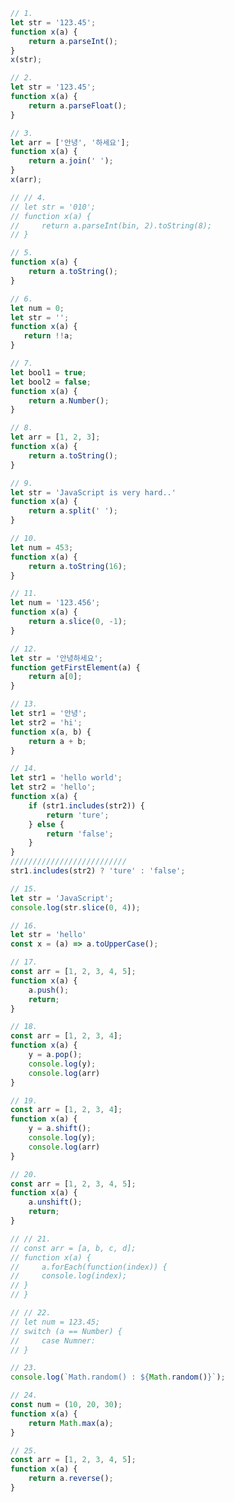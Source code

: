 ```javascript
// 1.
let str = '123.45';
function x(a) {
    return a.parseInt();
}
x(str);
```


```javascript
// 2.
let str = '123.45';
function x(a) {
    return a.parseFloat();
}
```

```javascript
// 3.
let arr = ['안녕', '하세요'];
function x(a) {
    return a.join(' ');
}
x(arr);
```

```javascript
// // 4.
// let str = '010';
// function x(a) {
//     return a.parseInt(bin, 2).toString(8);
// }
```

```javascript
// 5.
function x(a) {
    return a.toString();
}
```

```javascript
// 6.
let num = 0;
let str = '';
function x(a) {
   return !!a;
}
```

```javascript
// 7.
let bool1 = true;
let bool2 = false;
function x(a) {
    return a.Number();
}
```

```javascript
// 8.
let arr = [1, 2, 3];
function x(a) {
    return a.toString();
}
```

```javascript
// 9.
let str = 'JavaScript is very hard..'
function x(a) {
    return a.split(' ');
}
```

```javascript
// 10.
let num = 453;
function x(a) {
    return a.toString(16);
}
```

```javascript
// 11.
let num = '123.456';
function x(a) {
    return a.slice(0, -1);
}
```

```javascript
// 12.
let str = '안녕하세요';
function getFirstElement(a) {
    return a[0];
}
```

```javascript
// 13.
let str1 = '안녕';
let str2 = 'hi';
function x(a, b) {
    return a + b;
}
```

```javascript
// 14.
let str1 = 'hello world';
let str2 = 'hello';
function x(a) {
    if (str1.includes(str2)) {
        return 'ture';
    } else {
        return 'false';
    }
}
//////////////////////////
str1.includes(str2) ? 'ture' : 'false';
```

```javascript
// 15.
let str = 'JavaScript';
console.log(str.slice(0, 4));
```

```javascript
// 16.
let str = 'hello'
const x = (a) => a.toUpperCase();
```

```javascript
// 17.
const arr = [1, 2, 3, 4, 5];
function x(a) {
    a.push();
    return;
}
```

```javascript
// 18.
const arr = [1, 2, 3, 4];
function x(a) {
    y = a.pop();
    console.log(y);
    console.log(arr) 
}
```

```javascript
// 19.
const arr = [1, 2, 3, 4];
function x(a) {
    y = a.shift();
    console.log(y);
    console.log(arr)
}
```

```javascript
// 20.
const arr = [1, 2, 3, 4, 5];
function x(a) {
    a.unshift();
    return;
}
```

```javascript
// // 21.
// const arr = [a, b, c, d];
// function x(a) {
//     a.forEach(function(index)) {
//     console.log(index);
// }
// }
```

```javascript
// // 22.
// let num = 123.45;
// switch (a == Number) {
//     case Numner: 
// }
```

```javascript
// 23.
console.log(`Math.random() : ${Math.random()}`);
```

```javascript
// 24.
const num = (10, 20, 30);
function x(a) {
    return Math.max(a);
}
```

```javascript
// 25.
const arr = [1, 2, 3, 4, 5];
function x(a) {
    return a.reverse();
}
```